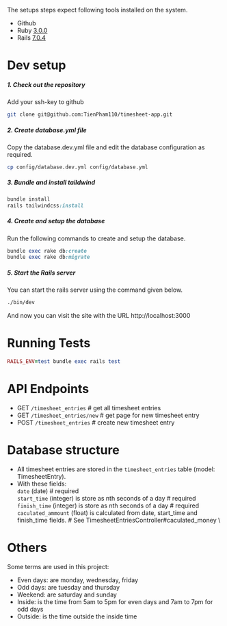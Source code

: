 The setups steps expect following tools installed on the system.

- Github
- Ruby [3.0.0](https://github.com/TienPham110/timesheet-app/blob/fffc0905a85e5b0a2fe159b878f1c515886d4359/.ruby-version#L1)
- Rails [7.0.4](https://github.com/TienPham110/timesheet-app/blob/fffc0905a85e5b0a2fe159b878f1c515886d4359/Gemfile#L7)

# Dev setup
##### 1. Check out the repository

Add your ssh-key to github

```bash
git clone git@github.com:TienPham110/timesheet-app.git
```
##### 2. Create database.yml file

Copy the database.dev.yml file and edit the database configuration as required.

```bash
cp config/database.dev.yml config/database.yml
```

##### 3. Bundle and install taildwind

```ruby
bundle install
rails tailwindcss:install
```

##### 4. Create and setup the database

Run the following commands to create and setup the database.

```ruby
bundle exec rake db:create
bundle exec rake db:migrate
```

##### 5. Start the Rails server

You can start the rails server using the command given below.

```bash
./bin/dev
```

And now you can visit the site with the URL http://localhost:3000

# Running Tests

```ruby
RAILS_ENV=test bundle exec rails test
```

# API Endpoints
  - GET `/timesheet_entries` # get all timesheet entries
  - GET `/timesheet_entries/new` # get page for new timesheet entry
  - POST `/timesheet_entries` # create new timesheet entry

# Database structure
  - All timesheet entries are stored in the `timesheet_entries` table (model: TimesheetEntry).
  - With these fields: \
    `date` (date) # required \
    `start_time` (integer) is store as nth seconds of a day # required \
    `finish_time` (integer) is store as nth seconds of a day # required \
    `caculated_ammount` (float) is calculated from date, start_time and finish_time fields. # See TimesheetEntriesController#caculated_money \

# Others
  Some terms are used in this project:

  - Even days: are monday, wednesday, friday
  - Odd days: are tuesday and thursday
  - Weekend: are saturday and sunday
  - Inside: is the time from 5am to 5pm for even days and 7am to 7pm for odd days
  - Outside: is the time outside the inside time
